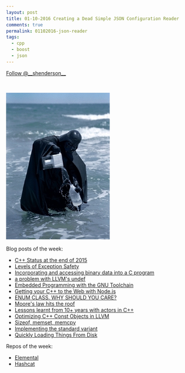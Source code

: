 ```yaml
---
layout: post
title: 01-10-2016 Creating a Dead Simple JSON Configuration Reader
comments: true
permalink: 01102016-json-reader
tags:
  - cpp
  - boost
  - json
---
```


<div><!-- <a href="https://twitter.com/share" class="twitter-share-button" data-via="__shenderson__">Tweet</a> --><a class="twitter-follow-button" data-show-count="false" href="https://twitter.com/__shenderson__">Follow @__shenderson__</a> <script>!function(d,s,id){var js,fjs=d.getElementsByTagName(s)[0],p=/^http:/.test(d.location)?'http':'https';if(!d.getElementById(id)){js=d.createElement(s);js.id=id;js.src=p+'://platform.twitter.com/widgets.js';fjs.parentNode.insertBefore(js,fjs);}}(document, 'script', 'twitter-wjs');</script></div>

<script>!function(d,s,id){var js,fjs=d.getElementsByTagName(s)[0];if(!d.getElementById(id)){js=d.createElement(s);js.id=id;js.src="//platform.twitter.com/widgets.js";fjs.parentNode.insertBefore(js,fjs);}}(document,"script","twitter-wjs");</script>

&nbsp;

![](/uploads/versions/vader_water---x----283-400x---.jpg)

Blog posts of the week:

* [C++ Status at the end of 2015](http://www.bfilipek.com/2015/12/c-status-at-end-of-2015.html)
* [Levels of Exception Safety](http://arne-mertz.de/2015/12/levels-of-exception-safety/)
* [Incorporating and accessing binary data into a C program](http://smackerelofopinion.blogspot.de/2015/12/incorporating-and-accesses-binary-data.html?utm_content=buffercdd33&amp;utm_medium=social&amp;utm_source=twitter.com&amp;utm_campaign=buffer)
* [a problem with LLVM's undef](http://www.playingwithpointers.com/problem-with-undef.html?utm_content=buffer7c2d6&amp;utm_medium=social&amp;utm_source=twitter.com&amp;utm_campaign=buffer)
* [Embedded Programming with the GNU Toolchain](http://www.bravegnu.org/gnu-eprog/?utm_content=bufferfdd2a&amp;utm_medium=social&amp;utm_source=twitter.com&amp;utm_campaign=buffer)
* [Getting your C++ to the Web with Node.js](http://blog.scottfrees.com/getting-your-c-to-the-web-with-node-js?utm_content=buffera86bb&amp;utm_medium=social&amp;utm_source=twitter.com&amp;utm_campaign=buffer)
* [ENUM CLASS. WHY SHOULD YOU CARE?](https://katecpp.wordpress.com/2015/12/28/enum-class/?utm_content=buffer65f82&amp;utm_medium=social&amp;utm_source=twitter.com&amp;utm_campaign=buffer)
* [Moore's law hits the roof](http://www.agner.org/optimize/blog/read.php?i=417)
* [Lessons learnt from 10+ years with actors in C++](http://sourceforge.net/p/sobjectizer/wiki/Lessons%20learnt%20from%2010+%20years%20with%20actors%20in%20C++/?utm_content=buffere6cf9&amp;utm_medium=social&amp;utm_source=twitter.com&amp;utm_campaign=buffer)
* [Optimizing C++ Const Objects in LLVM](https://docs.google.com/document/d/112O-Q_XrbrU1I4P-oiLCN9u86Qg_BYBdcDsmh7Pn9Nw/mobilebasic?pref=2&amp;pli=1&amp;utm_content=buffercfc09&amp;utm_medium=social&amp;utm_source=twitter.com&amp;utm_campaign=buffer)
* [Sizeof, memset, memcpy](http://dorinlazar.ro/sizeof-memset-memcpy/?utm_content=buffer65f7a&amp;utm_medium=social&amp;utm_source=twitter.com&amp;utm_campaign=buffer)
* [Implementing the standard variant](https://thenewcpp.wordpress.com/2015/12/22/implementing-the-standard-variant/?utm_content=buffer8052f&amp;utm_medium=social&amp;utm_source=twitter.com&amp;utm_campaign=buffer)
* [Quickly Loading Things From Disk](http://probablydance.com/2015/12/19/quickly-loading-things-from-disk/?utm_content=buffer37cf2&amp;utm_medium=social&amp;utm_source=twitter.com&amp;utm_campaign=buffer)


Repos of the week:

* [Elemental](https://github.com/elemental/Elemental?utm_content=buffer83b26&amp;utm_medium=social&amp;utm_source=twitter.com&amp;utm_campaign=buffer)
* [Hashcat](https://github.com/hashcat/?utm_content=buffer417b0&amp;utm_medium=social&amp;utm_source=twitter.com&amp;utm_campaign=buffer)